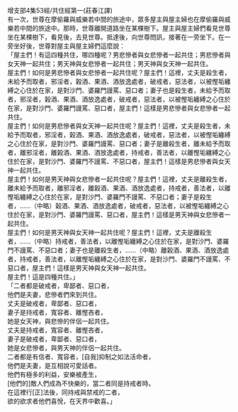 增支部4集53經/共住經第一(莊春江譯)  
有一次，世尊在摩偷羅與威樂若中間的旅途中，眾多屋主與屋主婦也在摩偷羅與威樂若中間的旅途中。那時，世尊離開道路坐在某棵樹下。屋主與屋主婦們看見世尊坐在某棵樹下，看見後，去見世尊。抵達後，向世尊問訊，接著在一旁坐下。在一旁坐好後，世尊對屋主與屋主婦們這麼說：  
「屋主們！有這四種共住，哪四種呢？男悲慘者與女悲慘者一起共住；男悲慘者與女天神一起共住；男天神與女悲慘者一起共住；男天神與女天神一起共住。  
屋主們！如何是男悲慘者與女悲慘者一起共住呢？屋主們！這裡，丈夫是殺生者，未給予而取者，邪淫者，榖酒、果酒、酒放逸處者，破戒者，惡法者，以被慳垢纏縛之心住於在家，是對沙門、婆羅門謾罵、惡口者；妻子也是殺生者，未給予而取者，邪淫者，榖酒、果酒、酒放逸處者，破戒者，惡法者，以被慳垢纏縛之心住於在家，是對沙門、婆羅門謾罵、惡口者，屋主們！這樣是男悲慘者與女悲慘者一起共住。  
屋主們！如何是男悲慘者與女天神一起共住呢？屋主們！這裡，丈夫是殺生者，未給予而取者，邪淫者，榖酒、果酒、酒放逸處者，破戒者，惡法者，以被慳垢纏縛之心住於在家，是對沙門、婆羅門謾罵、惡口者；妻子是離殺生者，離未給予而取者，離邪淫者，離榖酒、果酒、酒放逸處者，持戒者，善法者，以離慳垢纏縛之心住於在家，是對沙門、婆羅門不謾罵、不惡口者，屋主們！這樣是男悲慘者與女天神一起共住。  
屋主們！如何是男天神與女悲慘者一起共住呢？屋主們！這裡，丈夫是離殺生者，離未給予而取者，離邪淫者，離榖酒、果酒、酒放逸處者，持戒者，善法者，以離慳垢纏縛之心住於在家，是對沙門、婆羅門不謾罵、不惡口者；妻子是殺生者，……（中略）榖酒、果酒、酒放逸處者，破戒者，惡法者，以被慳垢纏縛之心住於在家，是對沙門、婆羅門謾罵、惡口者，屋主們！這樣是男天神與女悲慘者一起共住。  
屋主們！如何是男天神與女天神一起共住呢？屋主們！這裡，丈夫是離殺生者，……（中略）持戒者，善法者，以離慳垢纏縛之心住於在家，是對沙門、婆羅門不謾罵、不惡口者；妻子也是離殺生者，……（中略）離榖酒、果酒、酒放逸處者，持戒者，善法者，以離慳垢纏縛之心住於在家，是對沙門、婆羅門不謾罵、不惡口者，屋主們！這樣是男天神與女天神一起共住。  
屋主們！這是四種共住。」  
「二者都是破戒者，卑鄙者、惡口者，  
他們是夫妻，悲慘者們來到共住。  
丈夫是破戒者，卑鄙者、惡口者，  
妻子是持戒者，寬容者、離慳吝者，  
她是女天神，與悲慘的伴侶一起共住。  
丈夫是持戒者，寬容者、離慳吝者，  
妻子是破戒者，卑鄙者、惡口者，  
她是女悲慘者，與男天神的伴侶一起共住。  
二者都是有信者、寬容者，[自我]抑制之如法活命者，  
他們是夫妻，是互相說可愛話者。  
他們有極多的利益，安樂被產生，  
[他們的]敵人們成為不快樂的，當二者同是持戒者時。  
在這裡行[正]法後，同持戒與禁戒的二者，  
欲的欲求者他們喜悅，在天界中歡喜。」  
  
  
